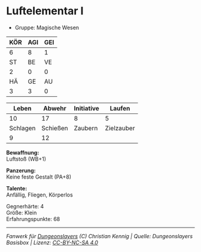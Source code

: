 # Luftelementar I  
- Gruppe: Magische Wesen  

| KÖR | AGI | GEI |  
| --- | --- | --- |  
| 6   | 8   | 1   |
| ST  | BE  | VE  |  
| 2   | 0   | 0   |
| HÄ  | GE  | AU  |  
| 3   | 3   | 0   |


| Leben    | Abwehr   | Initiative | Laufen     |
| -------- | -------- | ---------- | ---------- |
| 10       | 17       | 8          | 5          |
| Schlagen | Schießen | Zaubern    | Zielzauber |
| 9        | 12       |            |            |

**Bewaffnung:**  
Luftstoß (WB+1)

**Panzerung:**  
Keine feste Gestalt (PA+8)

**Talente:**  
Anfällig, Fliegen, Körperlos

Gegnerhärte: 4  
Größe: Klein  
Erfahrungspunkte: 68  



___
*Fanwerk für [Dungeonslayers](https://www.dungeonslayers.net/) (C) Christian Kennig | Quelle: Dungeonslayers Basisbox | Lizenz: [CC-BY-NC-SA 4.0](https://creativecommons.org/licenses/by-nc-sa/4.0/deed.de)*